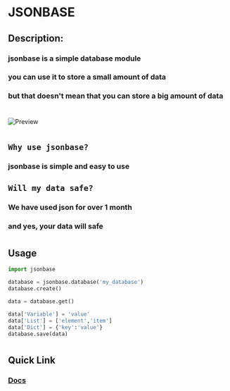 # **JSONBASE**
## Description:
### jsonbase is a simple database module
### you can use it to store a small amount of data
### but that doesn't mean that you can store a big amount of data

#
![Preview](https://i.ibb.co/tXQkprn/image.png)
#
## `Why use jsonbase?`
### jsonbase is simple and easy to use

## `Will my data safe?`
### We have used json for over 1 month
### and yes, your data will safe
#
## Usage
```py
import jsonbase

database = jsonbase.database('my_database')
database.create()
```
```py
data = database.get()

data['Variable'] = 'value'
data['List'] = ['element','item']
data['Dict'] = {'key':'value'}
database.save(data)
```
#
## Quick Link
### [Docs](https://hackmd.io/@WinXpDev/BJ52SUeJu)